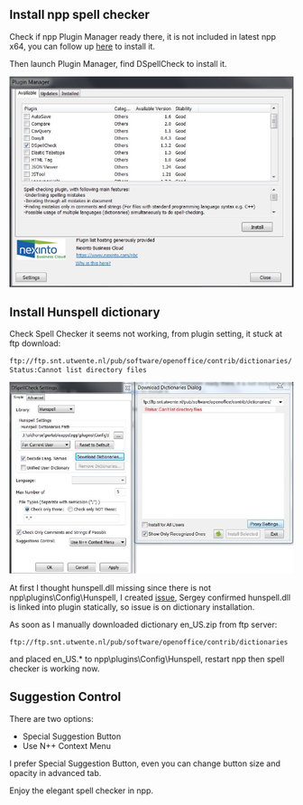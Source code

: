 ## Install npp spell checker

Check if npp Plugin Manager ready there, it is not included in latest npp x64, you can follow up [here](https://github.com/robertluwang/npp-setting/blob/master/npp-plugin-manager.md) to install it.

Then launch Plugin Manager, find DSpellCheck to install it.

![](images/DSpellChecker.jpg)

## Install Hunspell dictionary
Check Spell Checker it seems not working, from plugin setting, it stuck at ftp download:
```
ftp://ftp.snt.utwente.nl/pub/software/openoffice/contrib/dictionaries/
Status:Cannot list directory files
```

![](images/spellchecker-Hunspell-error.jpg)

At first I thought hunspell.dll missing since there is not npp\plugins\Config\Hunspell, I created [issue](https://github.com/Predelnik/DSpellCheck/issues/111), Sergey confirmed hunspell.dll is linked into plugin statically, so issue is on dictionary installation.

As soon as I manually downloaded dictionary en_US.zip from ftp server:
```
ftp://ftp.snt.utwente.nl/pub/software/openoffice/contrib/dictionaries
```
and placed en_US.* to npp\plugins\Config\Hunspell, restart npp then spell checker is working now.

## Suggestion Control
There are two options:
- Special Suggestion Button
- Use N++ Context Menu

I prefer Special Suggestion Button, even you can change button size and opacity in advanced tab.

Enjoy the elegant spell checker in npp.


